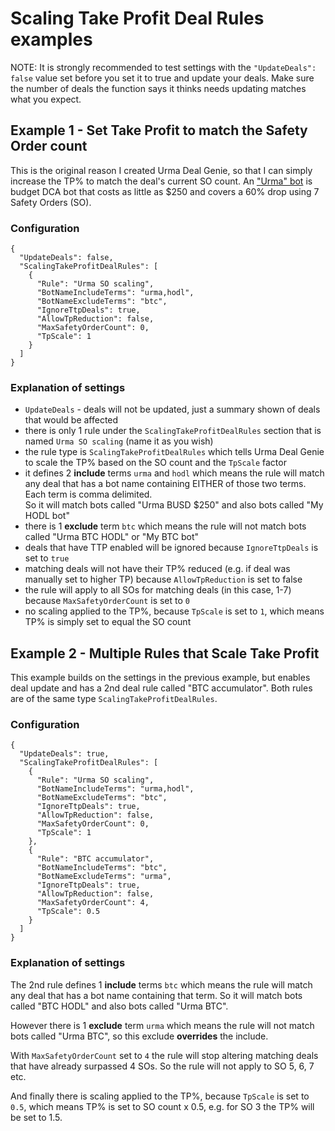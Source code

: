 # Scaling Take Profit Deal Rules examples
NOTE: It is strongly recommended to test settings with the `"UpdateDeals": false` value set before you set it to true and update your deals. Make sure the number of deals the function says it thinks needs updating matches what you expect.

## Example 1 - Set Take Profit to match the Safety Order count
This is the original reason I created Urma Deal Genie, so that I can simply increase the TP% to match the deal's current SO count. An ["Urma" bot](UrmaBotSettings.md) is budget DCA bot that costs as little as $250 and covers a 60% drop using 7 Safety Orders (SO).

### Configuration
```
{
  "UpdateDeals": false,
  "ScalingTakeProfitDealRules": [
    {
      "Rule": "Urma SO scaling",
      "BotNameIncludeTerms": "urma,hodl",
      "BotNameExcludeTerms": "btc",
      "IgnoreTtpDeals": true,
      "AllowTpReduction": false,
      "MaxSafetyOrderCount": 0,
      "TpScale": 1
    }
  ]
}
```
### Explanation of settings
- `UpdateDeals` - deals will not be updated, just a summary shown of deals that would be affected
- there is only 1 rule under the `ScalingTakeProfitDealRules` section that is named `Urma SO scaling` (name it as you wish)
- the rule type is `ScalingTakeProfitDealRules` which tells Urma Deal Genie to scale the TP% based on the SO count and the `TpScale` factor
- it defines 2 **include** terms `urma` and `hodl` which means the rule will match any deal that has a bot name containing EITHER of those two terms. Each term is comma delimited.<br/>
So it will match bots called "Urma BUSD $250" and also bots called "My HODL bot"
- there is 1 **exclude** term `btc` which means the rule will not match bots called "Urma BTC HODL" or "My BTC bot"
- deals that have TTP enabled will be ignored because `IgnoreTtpDeals` is set to `true`
- matching deals will not have their TP% reduced (e.g. if deal was manually set to higher TP) because `AllowTpReduction` is set to false
- the rule will apply to all SOs for matching deals (in this case, 1-7) because `MaxSafetyOrderCount` is set to `0`
- no scaling applied to the TP%, because `TpScale` is set to `1`, which means TP% is simply set to equal the SO count

## Example 2 - Multiple Rules that Scale Take Profit 
This example builds on the settings in the previous example, but enables deal update and has a 2nd deal rule called "BTC accumulator". Both rules are of the same type `ScalingTakeProfitDealRules`.

### Configuration
```
{
  "UpdateDeals": true,
  "ScalingTakeProfitDealRules": [
    {
      "Rule": "Urma SO scaling",
      "BotNameIncludeTerms": "urma,hodl",
      "BotNameExcludeTerms": "btc",
      "IgnoreTtpDeals": true,
      "AllowTpReduction": false,
      "MaxSafetyOrderCount": 0,
      "TpScale": 1
    },
    {
      "Rule": "BTC accumulator",
      "BotNameIncludeTerms": "btc",
      "BotNameExcludeTerms": "urma",
      "IgnoreTtpDeals": true,
      "AllowTpReduction": false,
      "MaxSafetyOrderCount": 4,
      "TpScale": 0.5
    }
  ]
}
```
### Explanation of settings
The 2nd rule defines 1 **include** terms `btc` which means the rule will match any deal that has a bot name containing that term.
So it will match bots called "BTC HODL" and also bots called "Urma BTC".

However there is 1 **exclude** term `urma` which means the rule will not match bots called "Urma BTC", so this exclude **overrides** the include.

With `MaxSafetyOrderCount` set to `4` the rule will stop altering matching deals that have already surpassed 4 SOs. So the rule will not apply to SO 5, 6, 7 etc.

And finally there is scaling applied to the TP%, because `TpScale` is set to `0.5`, which means TP% is set to SO count x 0.5, e.g. for SO 3 the TP% will be set to 1.5.

